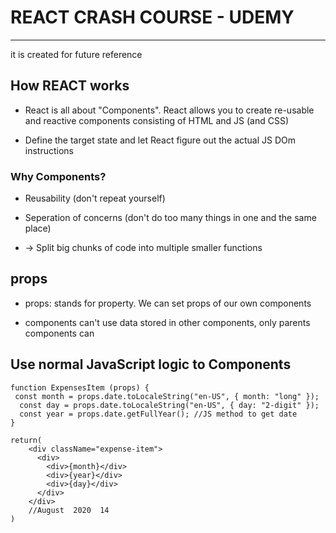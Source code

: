 # REACT CRASH COURSE - UDEMY

---

it is created for future reference

## How REACT works

- React is all about "Components". React allows you to create re-usable and reactive components consisting of HTML and JS (and CSS)

- Define the target state and let React figure out the actual JS DOm instructions

### Why Components? 
 
- Reusability (don't repeat yourself)

- Seperation of concerns (don't do too many things in one and the same place)

- -> Split big chunks of code into multiple smaller functions

## props

- props: stands for property. We can set props of our own components

- components can't use data stored in other components, only parents components can

## Use normal JavaScript logic to Components

```
function ExpensesItem (props) {
 const month = props.date.toLocaleString("en-US", { month: "long" });
  const day = props.date.toLocaleString("en-US", { day: "2-digit" });
  const year = props.date.getFullYear(); //JS method to get date
}

return(
    <div className="expense-item">
      <div>
        <div>{month}</div>
        <div>{year}</div>
        <div>{day}</div>
      </div>
    </div> 
    //August  2020  14
)
 
```